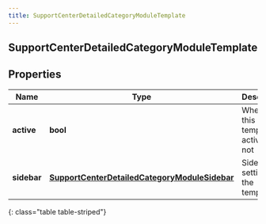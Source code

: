 ```yaml
---
title: SupportCenterDetailedCategoryModuleTemplate
---
```

## SupportCenterDetailedCategoryModuleTemplate

## Properties

|Name | Type | Description | Notes|
|------------ | ------------- | ------------- | -------------|
| **active** | **bool** | Whether this template is active or not | |
| **sidebar** | [**SupportCenterDetailedCategoryModuleSidebar**](SupportCenterDetailedCategoryModuleSidebar.html) | Sidebar settings for the template | |
{: class="table table-striped"}


